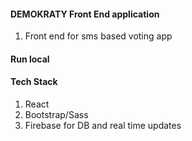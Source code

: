 #### DEMOKRATY Front End application

1. Front end for sms based voting app

#### Run local

#### Tech Stack

1. React
2. Bootstrap/Sass
3. Firebase for DB and real time updates


